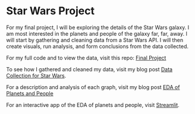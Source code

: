# Star Wars Project

For my final project, I will be exploring the details of the Star Wars galaxy. I am most interested in the planets and people of the galaxy far, far, away. I will start by gathering and cleaning data from a Star Wars API. I will then create visuals, run analysis, and form conclusions from the data collected. 

For my full code and to view the data, visit this repo: [Final Project](https://github.com/boi-andy/final_project)

To see how I gathered and cleaned my data, visit my blog post [Data Collection for Star Wars](https://boi-andy.github.io/my-blog/2023/11/10/data-collection.html).

For a description and analysis of each graph, visit my blog post [EDA of Planets and People](https://boi-andy.github.io/my-blog/2023/11/14/EDA.html)

For an interactive app of the EDA of planets and people, visit [Streamlit](https://boi-andy-final-project-streamlitstreamlit-app-pfbhxb.streamlit.app/).

